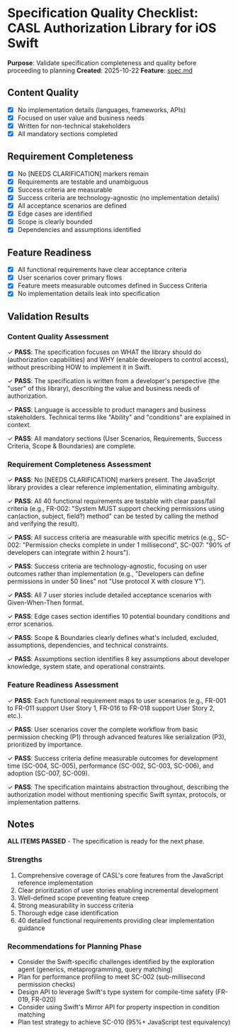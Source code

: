 # Specification Quality Checklist: CASL Authorization Library for iOS Swift

**Purpose**: Validate specification completeness and quality before proceeding to planning
**Created**: 2025-10-22
**Feature**: [spec.md](../spec.md)

## Content Quality

- [x] No implementation details (languages, frameworks, APIs)
- [x] Focused on user value and business needs
- [x] Written for non-technical stakeholders
- [x] All mandatory sections completed

## Requirement Completeness

- [x] No [NEEDS CLARIFICATION] markers remain
- [x] Requirements are testable and unambiguous
- [x] Success criteria are measurable
- [x] Success criteria are technology-agnostic (no implementation details)
- [x] All acceptance scenarios are defined
- [x] Edge cases are identified
- [x] Scope is clearly bounded
- [x] Dependencies and assumptions identified

## Feature Readiness

- [x] All functional requirements have clear acceptance criteria
- [x] User scenarios cover primary flows
- [x] Feature meets measurable outcomes defined in Success Criteria
- [x] No implementation details leak into specification

## Validation Results

### Content Quality Assessment
✓ **PASS**: The specification focuses on WHAT the library should do (authorization capabilities) and WHY (enable developers to control access), without prescribing HOW to implement it in Swift.

✓ **PASS**: The specification is written from a developer's perspective (the "user" of this library), describing the value and business needs of authorization.

✓ **PASS**: Language is accessible to product managers and business stakeholders. Technical terms like "Ability" and "conditions" are explained in context.

✓ **PASS**: All mandatory sections (User Scenarios, Requirements, Success Criteria, Scope & Boundaries) are complete.

### Requirement Completeness Assessment
✓ **PASS**: No [NEEDS CLARIFICATION] markers present. The JavaScript library provides a clear reference implementation, eliminating ambiguity.

✓ **PASS**: All 40 functional requirements are testable with clear pass/fail criteria (e.g., FR-002: "System MUST support checking permissions using can(action, subject, field?) method" can be tested by calling the method and verifying the result).

✓ **PASS**: All success criteria are measurable with specific metrics (e.g., SC-002: "Permission checks complete in under 1 millisecond", SC-007: "90% of developers can integrate within 2 hours").

✓ **PASS**: Success criteria are technology-agnostic, focusing on user outcomes rather than implementation (e.g., "Developers can define permissions in under 50 lines" not "Use protocol X with closure Y").

✓ **PASS**: All 7 user stories include detailed acceptance scenarios with Given-When-Then format.

✓ **PASS**: Edge cases section identifies 10 potential boundary conditions and error scenarios.

✓ **PASS**: Scope & Boundaries clearly defines what's included, excluded, assumptions, dependencies, and technical constraints.

✓ **PASS**: Assumptions section identifies 8 key assumptions about developer knowledge, system state, and operational constraints.

### Feature Readiness Assessment
✓ **PASS**: Each functional requirement maps to user scenarios (e.g., FR-001 to FR-011 support User Story 1, FR-016 to FR-018 support User Story 2, etc.).

✓ **PASS**: User scenarios cover the complete workflow from basic permission checking (P1) through advanced features like serialization (P3), prioritized by importance.

✓ **PASS**: Success criteria define measurable outcomes for development time (SC-004, SC-005), performance (SC-002, SC-003, SC-006), and adoption (SC-007, SC-009).

✓ **PASS**: The specification maintains abstraction throughout, describing the authorization model without mentioning specific Swift syntax, protocols, or implementation patterns.

## Notes

**ALL ITEMS PASSED** - The specification is ready for the next phase.

### Strengths
1. Comprehensive coverage of CASL's core features from the JavaScript reference implementation
2. Clear prioritization of user stories enabling incremental development
3. Well-defined scope preventing feature creep
4. Strong measurability in success criteria
5. Thorough edge case identification
6. 40 detailed functional requirements providing clear implementation guidance

### Recommendations for Planning Phase
- Consider the Swift-specific challenges identified by the exploration agent (generics, metaprogramming, query matching)
- Plan for performance profiling to meet SC-002 (sub-millisecond permission checks)
- Design API to leverage Swift's type system for compile-time safety (FR-019, FR-020)
- Consider using Swift's Mirror API for property inspection in condition matching
- Plan test strategy to achieve SC-010 (95%+ JavaScript test equivalency)
